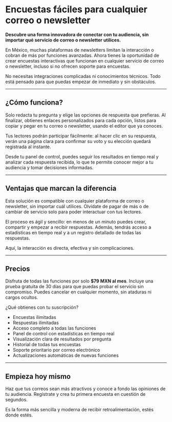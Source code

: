 # Encuestas fáciles para cualquier correo o newsletter

**Descubre una forma innovadora de conectar con tu audiencia, sin importar qué servicio de correo o newsletter utilices.**

En México, muchas plataformas de newsletters limitan la interacción o cobran de más por funciones avanzadas. Ahora tienes la oportunidad de crear encuestas interactivas que funcionan en cualquier servicio de correo o newsletter, incluso si no ofrecen soporte para encuestas.

No necesitas integraciones complicadas ni conocimientos técnicos. Todo está pensado para que puedas empezar de inmediato y sin obstáculos.

---

## ¿Cómo funciona?

Solo redacta tu pregunta y elige las opciones de respuesta que prefieras. Al finalizar, obtienes enlaces personalizados para cada opción, listos para copiar y pegar en tu correo o newsletter, usando el editor que ya conoces.

Tus lectores podrán participar fácilmente: al hacer clic en su respuesta, verán una página clara para confirmar su voto y su elección quedará registrada al instante.

Desde tu panel de control, puedes seguir los resultados en tiempo real y analizar cada respuesta recibida, lo que te permite conocer mejor a tu audiencia y tomar decisiones informadas.

---

## Ventajas que marcan la diferencia

Esta solución es compatible con cualquier plataforma de correo o newsletter, sin importar cuál utilices. Olvídate de pagar de más o de cambiar de servicio solo para poder interactuar con tus lectores.

El proceso es ágil y sencillo: en menos de un minuto puedes crear, compartir y empezar a recibir respuestas. Además, tendrás acceso a estadísticas en tiempo real y a un registro detallado de todas las respuestas.

Aquí, la interacción es directa, efectiva y sin complicaciones.

---

## Precios

Disfruta de todas las funciones por solo **$79 MXN al mes**. Incluye una prueba gratuita de 30 días para que puedas probar el servicio sin compromiso. Puedes cancelar en cualquier momento, sin ataduras ni cargos ocultos.

¿Qué obtienes con tu suscripción?

- Encuestas ilimitadas
- Respuestas ilimitadas
- Acceso completo a todas las funciones
- Panel de control con estadísticas en tiempo real
- Visualización clara de resultados por pregunta
- Historial de todas tus encuestas
- Soporte prioritario por correo electrónico
- Actualizaciones automáticas de nuevas funciones

---

## Empieza hoy mismo

Haz que tus correos sean más atractivos y conoce a fondo las opiniones de tu audiencia. Regístrate y crea tu primera encuesta en cuestión de segundos.

Es la forma más sencilla y moderna de recibir retroalimentación, estés donde estés.
